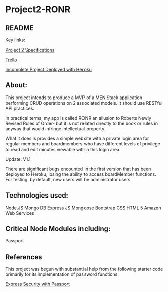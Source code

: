 # Project2-RONR
## README

Key links:

[Project 2 Specifications](https://github.com/ATL-WDI-Curriculum/projects/blob/master/project2.md)

[Trello](https://trello.com/b/VjQBkaa1/project-2-ronr)

[Incomplete Project Deployed with Heroku](https://secure-waters-81035.herokuapp.com/)

About:
--
This project intends to produce a MVP of a MEN Stack application performing CRUD operations on 2 associated models. It should use RESTful API practices.

In practical terms, my app is called RONR an allusion to Roberts Newly Revised Rules of Order- but it is not related directly to the book or rules in anyway that would infringe intellectual property.

What it does is provides a simple website with a private login area for regular members and boardmembers who have different levels of privilege to read and edit minutes viewable within this login area.



Update: V1.1

There are significant bugs encounted in the first version that has been deployed to Heroku, losing the ability to access boardMember functions. For testing, by default, new users will be administrator users.





Technologies used:
--
Node.JS
Mongo DB
Express JS
Mongoose
Bootstrap
CSS
HTML 5
Amazon Web Services

Critical Node Modules including:
--
Passport



References
--
This project was begun with substantial help from the following starter code primarily for its implementation of password functions:

[Express Security with Passport](https://github.com/ATL-WDI-Curriculum/express-security-with-passport)



